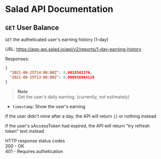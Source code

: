 # Salad API Documentation

## `GET` User Balance
`GET` the autheticated user's earning history (1-day)

URL: https://app-api.salad.io/api/v2/reports/1-day-earning-history

Responses:
```json
{
  "2021-08-25T14:00:00Z": 0.0018341376,
  "2021-08-25T13:00:00Z": 0.000916864128
}
```

> **Note** <br>
> Get the user's daily earning. (currently, not estimately)
* `timestamp`: Show the user's earning

If the user didn't mine after a day, the API will return `{}` or nothing instead

If the user's sAccessToken had expired, the API will return "try refresh token" text instead

HTTP response status codes <br>
200	- OK <br>
401 - Requires authetication